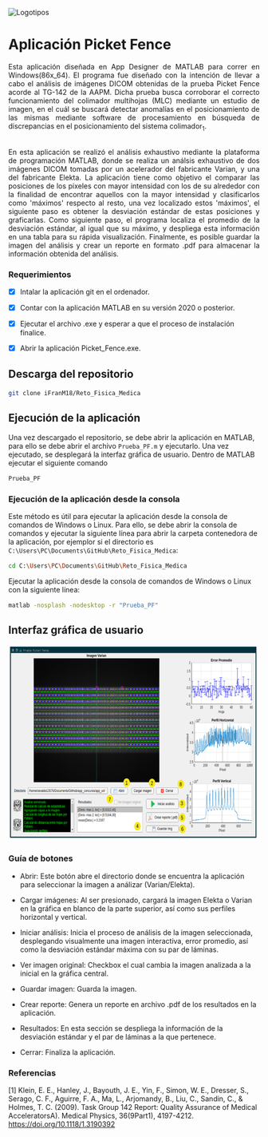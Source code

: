 ![Logotipos](https://github.com/iFranM18/Reto_Fisica_Medica/blob/main/icon/unam_fc_logos.png)

# Aplicación Picket Fence
<div align="justify"> 
Esta aplicación diseñada en App Designer de MATLAB para correr en Windows(86x_64). El programa fue diseñado con la intención de llevar a cabo el análisis de imágenes DICOM obtenidas de la prueba Picket Fence
acorde al TG-142 de la AAPM. Dicha prueba busca corroborar el correcto funcionamiento del colimador multihojas (MLC) mediante un estudio de imagen, en el cuál se buscará detectar anomalías en el posicionamiento
de las mismas mediante software de procesamiento en búsqueda de discrepancias en el posicionamiento del sistema colimador<sub>1</sub>.

<br />
<br />

En esta aplicación se realizó el análisis exhaustivo mediante la plataforma de programación MATLAB, donde se realiza un análsis exhaustivo de dos imágenes DICOM tomadas por un acelerador del fabricante Varian, y una
del fabricante Elekta. La aplicación tiene como objetivo el comparar las posiciones de los pixeles con mayor intensidad con los de su alrededor con la finalidad de encontrar aquellos con la mayor intensidad y 
clasificarlos como 'máximos' respecto al resto, una vez localizado estos 'máximos', el siguiente paso es obtener la desviación estándar de estas posiciones y graficarlas. Como siguiente paso, el programa localiza
el promedio de la desviación estándar, al igual que su máximo, y despliega esta información en una tabla para su rápida visualización. Finalmente, es posible guardar la imagen del análisis y crear un reporte en 
formato .pdf para almacenar la información obtenida del análisis.

</div>

### Requerimientos 


- [x] Intalar la aplicación git en el ordenador.

- [x] Contar con la aplicación MATLAB en su versión 2020 o posterior.

- [x] Ejecutar el archivo .exe y esperar a que el proceso de instalación finalice.

- [x] Abrir la aplicación Picket_Fence.exe.

## Descarga del repositorio
```sh
git clone iFranM18/Reto_Fisica_Medica
```
## Ejecución de la aplicación
Una vez descargado el repositorio, se debe abrir la aplicación en MATLAB, para ello se debe abrir el archivo `Prueba_PF.m` y ejecutarlo. Una vez ejecutado, se desplegará la interfaz gráfica de usuario. Dentro de MATLAB ejecutar el siguiente comando
```sh
Prueba_PF
```
### Ejecución de la aplicación desde la consola
Este método es útil para ejecutar la aplicación desde la consola de comandos de Windows o Linux. Para ello, se debe abrir la consola de comandos y ejecutar la siguiente línea para abrir la carpeta contenedora de la aplicación, por ejemplor si el directorio es `C:\Users\PC\Documents\GitHub\Reto_Fisica_Medica`:
```sh
cd C:\Users\PC\Documents\GitHub\Reto_Fisica_Medica
```
Ejecutar la aplicación desde la consola de comandos de Windows o Linux con la siguiente línea:
```sh
matlab -nosplash -nodesktop -r "Prueba_PF"
```

## Interfaz gráfica de usuario
<p align="center">
	<img src="./icon/gui.png" width="663" height="392" alt="GUI" />  
</p>

### Guía de botones

- Abrir: Este botón abre el directorio donde se encuentra la aplicación para seleccionar la imagen a análizar (Varian/Elekta).

- Cargar imágenes: Al ser presionado, cargará la imagen Elekta o Varian en la gráfica en blanco de la parte superior, así como sus perfiles horizontal y vertical.

- Iniciar análisis: Inicia el proceso de análisis de la imagen seleccionada, desplegando visualmente una imagen interactiva, error promedio, así como la desviación estándar máxima con su par de láminas. 

- Ver imagen original: Checkbox el cual cambia la imagen analizada a la inicial en la gráfica central.

- Guardar imagen: Guarda la imagen.

- Crear reporte: Genera un reporte en archivo .pdf de los resultados en la aplicación.

- Resultados: En esta sección se despliega la información de la desviación estándar y el par de láminas a la que pertenece.

- Cerrar: Finaliza la aplicación.

### Referencias

<a id="1">[1]</a>
Klein, E. E., Hanley, J., Bayouth, J. E., Yin, F., Simon, W. E., Dresser, S., Serago, C. F., Aguirre, F. A., Ma, L., Arjomandy, B., Liu, C., Sandin, C., & Holmes, T. C. (2009). Task Group 142 Report: Quality Assurance of Medical AcceleratorsA). Medical Physics, 36(9Part1), 4197-4212. https://doi.org/10.1118/1.3190392

